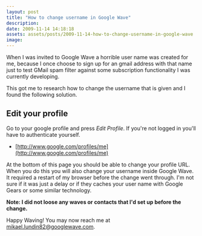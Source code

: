 ```yaml
---
layout: post
title: "How to change username in Google Wave"
description:
date: 2009-11-14 14:18:18
assets: assets/posts/2009-11-14-how-to-change-username-in-google-wave
image: 
---
```


When I was invited to Google Wave a horrible user name was created for me, because I once choose to sign up for an gmail address with that name just to test GMail spam filter against some subscription functionality I was currently developing.

This got me to research how to change the username that is given and I found the following solution.

## Edit your profile

Go to your google profile and press <em>Edit Profile</em>. If you're not logged in you'll have to authenticate yourself.

* [http://www.google.com/profiles/me](http://www.google.com/profiles/me)

At the bottom of this page you should be able to change your profile URL. When you do this you will also change your username inside Google Wave. It required a restart of my browser before the change went through. I'm not sure if it was just a delay or if they caches your user name with Google Gears or some similar technology.

**Note: I did not loose any waves or contacts that I'd set up before the change.**

Happy Waving! You may now reach me at mikael.lundin82@googlewave.com.
